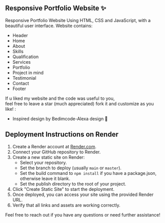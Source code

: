 ## Responsive Portfolio Website ✨

Responsive Portfolio Website Using HTML, CSS and JavaScript, with a beautiful user interface. 
Website contains: 
- Header 
- Home
- About
- Skills
- Qualification
- Services
- Portfolio
- Project in mind
- Testimonial
- Contact
- Footer 

If u liked my website and the code was useful to you, <br>
feel free to leave a star (much appreciated) fork it and customize as you like! :

- Inspired design by Bedimcode-Alexa design 🙌

## Deployment Instructions on Render

1. Create a Render account at [Render.com](https://render.com).
2. Connect your GitHub repository to Render.
3. Create a new static site on Render:
   - Select your repository.
   - Set the branch to deploy (usually `main` or `master`).
   - Set the build command to `npm install` if you have a package.json, otherwise leave it blank.
   - Set the publish directory to the root of your project.
4. Click "Create Static Site" to start the deployment.
5. Once deployed, you can access your site using the provided Render URL.
6. Verify that all links and assets are working correctly.

Feel free to reach out if you have any questions or need further assistance!
